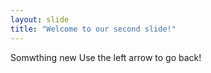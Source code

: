 ```yaml
---
layout: slide
title: "Welcome to our second slide!"
---
```

Somwthing new
Use the left arrow to go back!
